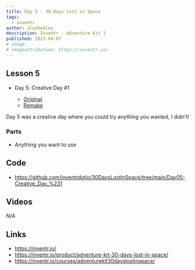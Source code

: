 ```yaml
---
title: Day 5 - 30 Days Lost in Space 
tags:
  - inventr
author: alexhedley
description: Inventr - Adventure Kit 1
published: 2023-04-07
# image:
# imageattribution: https://inventr.io/
---
```


<!-- # Day 5 - 30 Days Lost in Space - Inventr -->

<?# Markdown ?>
<?!^ "./../includes/posts/inventr-ak1.md" /?>
<?#/ Markdown ?>

## Lesson 5

- Day 5: Creative Day #1

  - [Original](https://inventr.io/lessons/day-5/)
  - [Remake](https://inventr.io/lessons/day-5-2/)

Day 5 was a creative day where you could try anything you wanted, I didn't!

<!-- !["Day 5"](images/inventr/ak1/Day5.jpg "Day 5") -->

### Parts

- Anything you want to use

## Code

- https://github.com/inventrdotio/30DaysLostInSpace/tree/main/Day05-Creative_Day_%231

## Videos

N/A

<!-- <iframe width="560" height="315" src="https://www.youtube.com/embed/" title="30 Days Lost in Space - Day 4" frameborder="0" allow="accelerometer; autoplay; clipboard-write; encrypted-media; gyroscope; picture-in-picture; web-share" allowfullscreen></iframe> -->

## Links

- https://inventr.io/
- https://inventr.io/product/adventure-kit-30-days-lost-in-space/
- https://inventr.io/courses/adventurekit30dayslostinspace/

